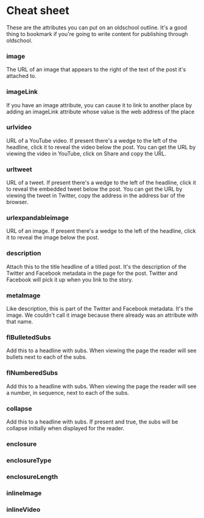 # Cheat sheet

These are the attributes you can put on an oldschool outline. It's a good thing to bookmark if you're going to write content for publishing through oldschool.

### image

The URL of an image that appears to the right of the text of the post it's attached to.

### imageLink

If you have an image attribute, you can cause it to link to another place by adding an imageLink attribute whose value is the web address of the place

### urlvideo

URL of a YouTube video. If present there's a wedge to the left of the headline, click it to reveal the video below the post. You can get the URL by viewing the video in YouTube, click on Share and copy the URL.

### urltweet

URL of a tweet. If present there's a wedge to the left of the headline, click it to reveal the embedded tweet below the post. You can get the URL by viewing the tweet in Twitter, copy the address in the address bar of the browser.

### urlexpandableimage

URL of an image. If present there's a wedge to the left of the headline, click it to reveal the image below the post.

### description

Attach this to the title headline of a titled post. It's the description of the Twitter and Facebook metadata in the page for the post. Twitter and Facebook will pick it up when you link to the story.

### metaImage

Like description, this is part of the Twitter and Facebook metadata. It's the image. We couldn't call it image because there already was an attribute with that name.

### flBulletedSubs

Add this to a headline with subs. When viewing the page the reader will see bullets next to each of the subs.

### flNumberedSubs

Add this to a headline with subs. When viewing the page the reader will see a number, in sequence, next to each of the subs.

### collapse

Add this to a headline with subs. If present and true, the subs will be collapse initially when displayed for the reader.

### enclosure
### enclosureType
### enclosureLength
### inlineImage
### inlineVideo
